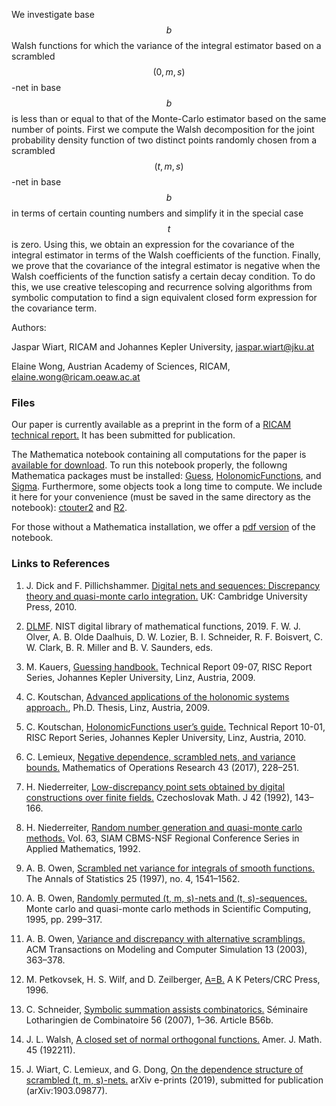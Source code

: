 We investigate base $$b$$ Walsh functions for which the variance of the integral estimator based on a scrambled $$(0,m,s)$$-net in base $$b$$ is less than or equal to that of the Monte-Carlo estimator based on the same number of points.  First we compute the Walsh decomposition for the joint probability density function of two distinct points randomly chosen from a scrambled $$(t,m,s)$$-net in base $$b$$ in terms of certain counting numbers and simplify it in the special case $$t$$ is zero. Using this, we obtain an expression for the covariance of the integral estimator in terms of the Walsh coefficients of the function. Finally, we prove that the covariance of the integral estimator is negative when the Walsh coefficients of the function satisfy a certain decay condition. To do this, we use creative telescoping and recurrence solving algorithms from symbolic computation to find a sign equivalent closed form expression for the covariance term.

Authors:

Jaspar Wiart, RICAM and Johannes Kepler University, [jaspar.wiart@jku.at](mailto:jaspar.wiart@jku.at)

Elaine Wong, Austrian Academy of Sciences, RICAM, [elaine.wong@ricam.oeaw.ac.at](mailto:elaine.wong@ricam.oeaw.ac.at)

### Files

Our paper is currently available as a preprint in the form of a [RICAM technical report.](https://www.ricam.oeaw.ac.at/files/reports/20/rep20-24.pdf) It has been submitted for publication.

The Mathematica notebook containing all computations for the paper is [available for download](https://wongey.github.io/digital-nets-walsh/computations.nb). To run this notebook properly, the followng Mathematica packages must be installed: [Guess](https://www3.risc.jku.at/research/combinat/software/ergosum/RISC/Guess.html), [HolonomicFunctions](https://www3.risc.jku.at/research/combinat/software/ergosum/RISC/HolonomicFunctions.html), and [Sigma](https://www3.risc.jku.at/research/combinat/software/Sigma/index.php). Furthermore, some objects took a long time to compute. We include it here for your convenience (must be saved in the same directory as the notebook): [ctouter2](https://wongey.github.io/digital-nets-walsh/ctouter2.m) and [R2](https://wongey.github.io/digital-nets-walsh/R2.m).

For those without a Mathematica installation, we offer a [pdf version](https://wongey.github.io/digital-nets-walsh/computations.pdf) of the notebook.

### Links to References

1. J. Dick  and  F. Pillichshammer. [Digital  nets  and  sequences:  Discrepancy  theory  and  quasi-monte carlo integration.](https://www.cambridge.org/core/books/digital-nets-and-sequences/8EB7ECB56318388BF9FA3504801D2A59#) UK: Cambridge University Press, 2010.

2. [DLMF](http://dlmf.nist.gov/). NIST digital library of mathematical functions, 2019. F. W. J. Olver, A. B. Olde
Daalhuis, D. W. Lozier, B. I. Schneider, R. F. Boisvert, C. W. Clark, B. R. Miller and B. V.
Saunders, eds.

3. M. Kauers, [Guessing handbook.](http://www.risc.jku.at/research/combinat/software/Guess/) Technical Report 09-07, RISC Report Series, Johannes Kepler University, Linz, Austria, 2009.

4. C. Koutschan, [Advanced applications of the holonomic systems approach.](http://koutschan.de/publ/Koutschan09/thesisKoutschan.pdf), Ph.D. Thesis, Linz, Austria, 2009.

5. C. Koutschan, [HolonomicFunctions user’s guide.](http://www.risc.jku.at/publications/download/risc_3934/hf.pdf) Technical Report 10-01, RISC Report Series, Johannes Kepler University, Linz, Austria, 2010.

6. C. Lemieux, [Negative dependence, scrambled nets, and variance bounds.](https://pubsonline.informs.org/doi/10.1287/moor.2017.0861) Mathematics of Operations Research 43 (2017), 228–251.

7. H. Niederreiter, [Low-discrepancy point sets obtained by digital constructions over finite fields.](https://dml.cz/handle/10338.dmlcz/128322) Czechoslovak Math. J 42 (1992), 143–166.

8. H. Niederreiter, [Random number generation and quasi-monte carlo methods.](https://www.ricam.oeaw.ac.at/files/people/siambook_nied.pdf) Vol. 63, SIAM CBMS-NSF Regional Conference Series in Applied Mathematics, 1992.

9. A. B. Owen, [Scrambled net variance for integrals of smooth functions.](https://projecteuclid.org/euclid.aos/1031594731) The Annals of Statistics 25 (1997), no. 4, 1541–1562.

10. A. B. Owen, [Randomly permuted (t, m, s)-nets and (t, s)-sequences.](https://link.springer.com/chapter/10.1007%2F978-1-4612-2552-2_19) Monte carlo and quasi-monte carlo methods in Scientific Computing, 1995, pp. 299–317.

11. A. B. Owen, [Variance and discrepancy with alternative scramblings.](https://dl.acm.org/doi/10.1145/945511.945518) ACM Transactions on Modeling and Computer Simulation 13 (2003), 363–378.

12. M. Petkovsek, H. S. Wilf, and D. Zeilberger, [A=B.](https://www.math.upenn.edu/~wilf/AeqB.html) A K Peters/CRC Press, 1996.

13. C. Schneider, [Symbolic summation assists combinatorics.](http://www.risc.jku.at/research/combinat/software/Sigma/) Séminaire Lotharingien de Combinatoire 56 (2007), 1–36. Article B56b.

14. J. L. Walsh, [A closed set of normal orthogonal functions.](https://www.semanticscholar.org/paper/A-Closed-Set-of-Normal-Orthogonal-Functions-Walsh/ad391e1110899d902f912d649fb05bd83f12781e) Amer. J. Math. 45 (192211).

15. J. Wiart, C. Lemieux, and G. Dong, [On the dependence structure of scrambled (t, m, s)-nets.](https://arxiv.org/abs/1903.09877) arXiv e-prints (2019), submitted for publication (arXiv:1903.09877).

<script src="https://cdn.mathjax.org/mathjax/latest/MathJax.js?config=TeX-AMS-MML_HTMLorMML" type="text/javascript"></script>
